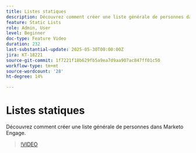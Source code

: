 ```yaml
---
title: Listes statiques
description: Découvrez comment créer une liste générale de personnes dans Marketo Engage.
feature: Static Lists
role: Admin, User
level: Beginner
doc-type: Feature Video
duration: 232
last-substantial-update: 2025-05-30T00:00:00Z
jira: KT-18221
source-git-commit: 1f7221f18b629fb5a9ea7d9aa907ac847ff01c50
workflow-type: tm+mt
source-wordcount: '28'
ht-degree: 14%

---
```



# Listes statiques

Découvrez comment créer une liste générale de personnes dans Marketo Engage.

>[!VIDEO](https://video.tv.adobe.com/v/3463191/?learn=on&enablevpops)
